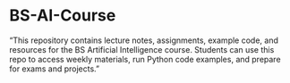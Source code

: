 # BS-AI-Course
“This repository contains lecture notes, assignments, example code, and resources for the BS Artificial Intelligence course. Students can use this repo to access weekly materials, run Python code examples, and prepare for exams and projects.”
